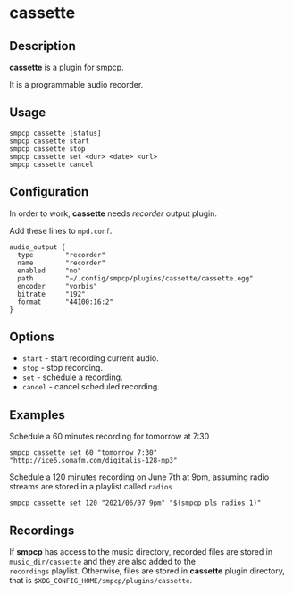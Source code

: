 # cassette

## Description

**cassette** is a plugin for smpcp.

It is a programmable audio recorder.

## Usage

`smpcp cassette [status]`  
`smpcp cassette start`  
`smpcp cassette stop`  
`smpcp cassette set <dur> <date> <url>`  
`smpcp cassette cancel`

## Configuration

In order to work, **cassette** needs *recorder* output plugin.

Add these lines to `mpd.conf`.

```
audio_output {
  type        "recorder"
  name        "recorder"
  enabled     "no"
  path        "~/.config/smpcp/plugins/cassette/cassette.ogg"
  encoder     "vorbis"
  bitrate     "192"
  format      "44100:16:2"
}
```

## Options

*  `start` - start recording current audio.
*  `stop` - stop recording.
*  `set` - schedule a recording.
*  `cancel` - cancel scheduled recording.

## Examples

Schedule a 60 minutes recording for tomorrow at 7:30

`smpcp cassette set 60 "tomorrow 7:30" "http://ice6.somafm.com/digitalis-128-mp3"`

Schedule a 120 minutes recording on June 7th at 9pm, assuming radio streams are stored in a playlist called `radios`

`smpcp cassette set 120 "2021/06/07 9pm" "$(smpcp pls radios 1)"`

## Recordings

If **smpcp** has access to the music directory, recorded files are stored in `music_dir/cassette` and they are also added to the  
`recordings` playlist. Otherwise, files are stored in **cassette** plugin directory, that is `$XDG_CONFIG_HOME/smpcp/plugins/cassette`.
